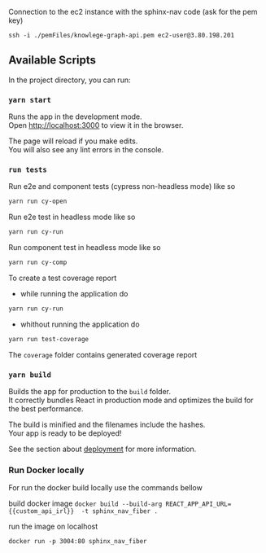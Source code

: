 Connection to the ec2 instance with the sphinx-nav code (ask for the pem key)

`ssh -i ./pemFiles/knowlege-graph-api.pem ec2-user@3.80.198.201`

## Available Scripts

In the project directory, you can run:

### `yarn start`

Runs the app in the development mode.\
Open [http://localhost:3000](http://localhost:3000) to view it in the browser.

The page will reload if you make edits.\
You will also see any lint errors in the console.

### `run tests`

Run e2e and component tests (cypress non-headless mode) like so

```bash
yarn run cy-open
```

Run e2e test in headless mode like so

```bash
yarn run cy-run
```

Run component test in headless mode like so

```bash
yarn run cy-comp
```

To create a test coverage report

- while running the application do

```bash
yarn run cy-run
```

- whithout running the application do

```bash
yarn run test-coverage
```

The `coverage` folder contains generated coverage report

### `yarn build`

Builds the app for production to the `build` folder.\
It correctly bundles React in production mode and optimizes the build for the best performance.

The build is minified and the filenames include the hashes.\
Your app is ready to be deployed!

See the section about [deployment](https://facebook.github.io/create-react-app/docs/deployment) for more information.

### Run Docker locally

For run the docker build locally use the commands bellow

build docker image
`docker build --build-arg REACT_APP_API_URL={{custom_api_irl}}  -t sphinx_nav_fiber .`

run the image on localhost

`docker run -p 3004:80 sphinx_nav_fiber`
